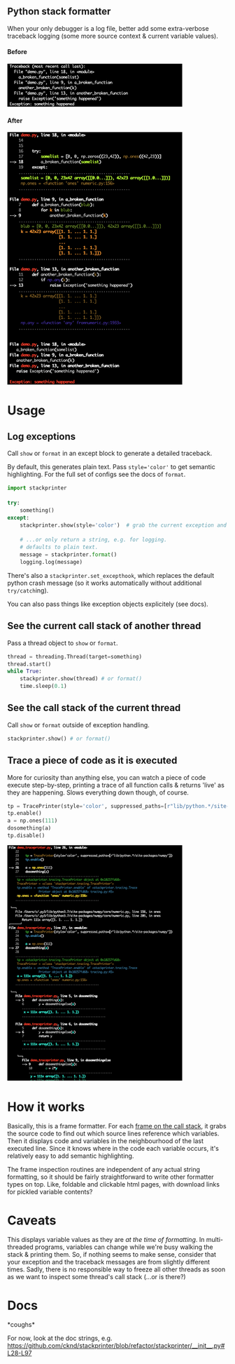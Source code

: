 ## Python stack formatter

When your only debugger is a log file, better add some extra-verbose traceback logging (some more source context & current variable values).


#### Before
<img src="tb_before.png" width="400">

#### After
<img src="tb_after.png" width="400">

# Usage

## Log exceptions
Call `show` or `format` in an except block to generate a detailed traceback.

By default, this generates plain text. Pass `style='color'` to get semantic highlighting. For the full set of configs see the docs of `format`.

```python
import stackprinter

try:
    something()
except:
    stackprinter.show(style='color')  # grab the current exception and print it to stderr

    # ...or only return a string, e.g. for logging.
    # defaults to plain text.
    message = stackprinter.format()
    logging.log(message)
```
There's also a `stackprinter.set_excepthook`, which replaces the default python crash message (so it works automatically without additional `try/catch`ing).

You can also pass things like exception objects explicitely (see docs).

## See the current call stack of another thread
Pass a thread object to `show` or `format`.

```python
thread = threading.Thread(target=something)
thread.start()
while True:
    stackprinter.show(thread) # or format()
    time.sleep(0.1)
```

## See the call stack of the current thread
Call `show` or `format` outside of exception handling.

```python
stackprinter.show() # or format()
```

## Trace a piece of code as it is executed

More for curiosity than anything else, you can watch a piece of code execute step-by-step, printing a trace of all function calls & returns 'live' as they are happening. Slows everything down though, of course.
```python
tp = TracePrinter(style='color', suppressed_paths=[r"lib/python.*/site-packages/numpy"])
tp.enable()
a = np.ones(111)
dosomething(a)
tp.disable()
```

<img src="trace.png" width="400">

# How it works

Basically, this is a frame formatter. For each [frame on the call stack](https://en.wikipedia.org/wiki/Call_stack), it grabs the source code to find out which source lines reference which variables. Then it displays code and variables in the neighbourhood of the last executed line. Since it knows where in the code each variable occurs, it's relatively easy to add semantic highlighting.

The frame inspection routines are independent of any actual string formatting, so it should be fairly straightforward to write other formatter types on top. Like, foldable and clickable html pages, with download links for pickled variable contents?

# Caveats

This displays variable values as they are _at the time of formatting_. In
multi-threaded programs, variables can change while we're busy walking
the stack & printing them. So, if nothing seems to make sense, consider that
your exception and the traceback messages are from slightly different times.
Sadly, there is no responsible way to freeze all other threads as soon
as we want to inspect some thread's call stack (...or is there?)

# Docs

\*coughs\*

For now, look at the doc strings, e.g. https://github.com/cknd/stackprinter/blob/refactor/stackprinter/__init__.py#L28-L97

